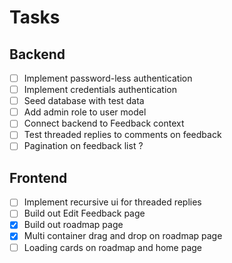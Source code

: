 # Tasks

## Backend

- [ ] Implement password-less authentication
- [ ] Implement credentials authentication
- [ ] Seed database with test data
- [ ] Add admin role to user model
- [ ] Connect backend to Feedback context
- [ ] Test threaded replies to comments on feedback
- [ ] Pagination on feedback list ?

## Frontend

- [ ] Implement recursive ui for threaded replies
- [ ] Build out Edit Feedback page
- [x] Build out roadmap page
- [x] Multi container drag and drop on roadmap page
- [ ] Loading cards on roadmap and home page
